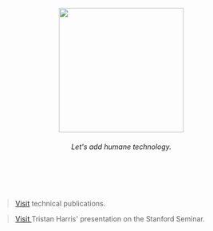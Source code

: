 
<div align="center">

<div align="center"> 
  
<img width=250 src="https://github.com/user-attachments/assets/2ede3110-a5c7-4f5a-8439-2f7e37b8a0b9"></img>


###### Let's add humane technology.



</div>

</div>
<br><br><br>


> [Visit](https://github.com/casalioy) technical publications.

> [ Visit ](https://www.youtube.com/watch?v=anEykhlBd-Q&list=PLCPB2VbYbLG1gBDKObjjCpX4vaK-5hRVb&t=828) Tristan Harris' presentation on the Stanford Seminar. 


<br>
